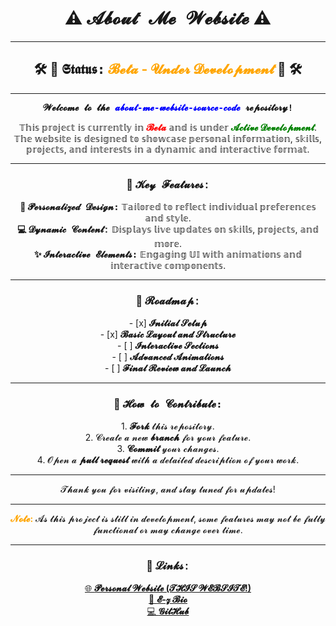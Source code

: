 <h1 align="center">
  ⚠️ <span style="font-family:'Courier New', Courier, monospace;">𝓐𝓫𝓸𝓾𝓽 𝓜𝓮 𝓦𝓮𝓫𝓼𝓲𝓽𝓮</span> ⚠️
</h1>

---

<h2 align="center">
  🛠️ 🚧 <span style="font-family:'Lucida Console', Monaco, monospace;">𝕾𝖙𝖆𝖙𝖚𝖘:</span> <span style="color:orange;">𝓑𝓮𝓽𝓪 - 𝓤𝓷𝓭𝓮𝓻 𝓓𝓮𝓿𝓮𝓵𝓸𝓹𝓶𝓮𝓷𝓽</span> 🚧 🛠️
</h2>

---

<p align="center">
  <b><span style="font-family:'Lucida Console', Monaco, monospace;">𝓦𝓮𝓵𝓬𝓸𝓶𝓮 𝓽𝓸 𝓽𝓱𝓮 <span style="color:blue;">𝓪𝓫𝓸𝓾𝓽-𝓶𝓮-𝔀𝓮𝓫𝓼𝓲𝓽𝓮-𝓼𝓸𝓾𝓻𝓬𝓮-𝓬𝓸𝓭𝓮</span> 𝓻𝓮𝓹𝓸𝓼𝓲𝓽𝓸𝓻𝔂!</span></b>
</p>

<p align="center">
  𝕋𝕙𝕚𝕤 𝕡𝕣𝕠𝕛𝕖𝕔𝕥 𝕚𝕤 𝕔𝕦𝕣𝕣𝕖𝕟𝕥𝕝𝕪 𝕚𝕟 <b><span style="color:red;">𝓑𝓮𝓽𝓪</span></b> 𝕒𝕟𝕕 𝕚𝕤 𝕦𝕟𝕕𝕖𝕣 <b><span style="color:green;">𝓐𝓬𝓽𝓲𝓿𝓮 𝓓𝓮𝓿𝓮𝓵𝓸𝓹𝓶𝓮𝓷𝓽</span></b>. 𝕋𝕙𝕖 𝕨𝕖𝕓𝕤𝕚𝕥𝕖 𝕚𝕤 𝕕𝕖𝕤𝕚𝕘𝕟𝕖𝕕 𝕥𝕠 𝕤𝕙𝕠𝕨𝕔𝕒𝕤𝕖 𝕡𝕖𝕣𝕤𝕠𝕟𝕒𝕝 𝕚𝕟𝕗𝕠𝕣𝕞𝕒𝕥𝕚𝕠𝕟, 𝕤𝕜𝕚𝕝𝕝𝕤, 𝕡𝕣𝕠𝕛𝕖𝕔𝕥𝕤, 𝕒𝕟𝕕 𝕚𝕟𝕥𝕖𝕣𝕖𝕤𝕥𝕤 𝕚𝕟 𝕒 𝕕𝕪𝕟𝕒𝕞𝕚𝕔 𝕒𝕟𝕕 𝕚𝕟𝕥𝕖𝕣𝕒𝕔𝕥𝕚𝕧𝕖 𝕗𝕠𝕣𝕞𝕒𝕥.
</p>

---

<h3 align="center">
  🔑 <span style="font-family:'Courier New', Courier, monospace;">𝓚𝓮𝔂 𝓕𝓮𝓪𝓽𝓾𝓻𝓮𝓼:</span>
</h3>

<p align="center">
  <b>🎨 <span style="font-family:'Lucida Console', Monaco, monospace;">𝓟𝓮𝓻𝓼𝓸𝓷𝓪𝓵𝓲𝔃𝓮𝓭 𝓓𝓮𝓼𝓲𝓰𝓷:</span></b> 𝕋𝕒𝕚𝕝𝕠𝕣𝕖𝕕 𝕥𝕠 𝕣𝕖𝕗𝕝𝕖𝕔𝕥 𝕚𝕟𝕕𝕚𝕧𝕚𝕕𝕦𝕒𝕝 𝕡𝕣𝕖𝕗𝕖𝕣𝕖𝕟𝕔𝕖𝕤 𝕒𝕟𝕕 𝕤𝕥𝕪𝕝𝕖.<br>
  <b>💻 <span style="font-family:'Courier New', Courier, monospace;">𝓓𝔂𝓷𝓪𝓶𝓲𝓬 𝓒𝓸𝓷𝓽𝓮𝓷𝓽:</span></b> 𝔻𝕚𝕤𝕡𝕝𝕒𝕪𝕤 𝕝𝕚𝕧𝕖 𝕦𝕡𝕕𝕒𝕥𝕖𝕤 𝕠𝕟 𝕤𝕜𝕚𝕝𝕝𝕤, 𝕡𝕣𝕠𝕛𝕖𝕔𝕥𝕤, 𝕒𝕟𝕕 𝕞𝕠𝕣𝕖.<br>
  <b>✨ <span style="font-family:'Lucida Console', Monaco, monospace;">𝓘𝓷𝓽𝓮𝓻𝓪𝓬𝓽𝓲𝓿𝓮 𝓔𝓵𝓮𝓶𝓮𝓷𝓽𝓼:</span></b> 𝔼𝕟𝕘𝕒𝕘𝕚𝕟𝕘 𝕌𝕀 𝕨𝕚𝕥𝕙 𝕒𝕟𝕚𝕞𝕒𝕥𝕚𝕠𝕟𝕤 𝕒𝕟𝕕 𝕚𝕟𝕥𝕖𝕣𝕒𝕔𝕥𝕚𝕧𝕖 𝕔𝕠𝕞𝕡𝕠𝕟𝕖𝕟𝕥𝕤.
</p>

---

<h3 align="center">
  🚀 <span style="font-family:'Courier New', Courier, monospace;">𝓡𝓸𝓪𝓭𝓶𝓪𝓹:</span>
</h3>

<p align="center">
  - [x] <b>𝓘𝓷𝓲𝓽𝓲𝓪𝓵 𝓢𝓮𝓽𝓾𝓹</b><br>
  - [x] <b>𝓑𝓪𝓼𝓲𝓬 𝓛𝓪𝔂𝓸𝓾𝓽 𝓪𝓷𝓭 𝓢𝓽𝓻𝓾𝓬𝓽𝓾𝓻𝓮</b><br>
  - [ ] <b>𝓘𝓷𝓽𝓮𝓻𝓪𝓬𝓽𝓲𝓿𝓮 𝓢𝓮𝓬𝓽𝓲𝓸𝓷𝓼</b><br>
  - [ ] <b>𝓐𝓭𝓿𝓪𝓷𝓬𝓮𝓭 𝓐𝓷𝓲𝓶𝓪𝓽𝓲𝓸𝓷𝓼</b><br>
  - [ ] <b>𝓕𝓲𝓷𝓪𝓵 𝓡𝓮𝓿𝓲𝓮𝔀 𝓪𝓷𝓭 𝓛𝓪𝓾𝓷𝓬𝓱</b>
</p>

---

<h3 align="center">
  🤝 <span style="font-family:'Lucida Console', Monaco, monospace;">𝓗𝓸𝔀 𝓽𝓸 𝓒𝓸𝓷𝓽𝓻𝓲𝓫𝓾𝓽𝓮:</span>
</h3>

<p align="center">
  1. <b>𝓕𝓸𝓻𝓴</b> 𝓽𝓱𝓲𝓼 𝓻𝓮𝓹𝓸𝓼𝓲𝓽𝓸𝓻𝔂.<br>
  2. 𝓒𝓻𝓮𝓪𝓽𝓮 𝓪 𝓷𝓮𝔀 <b>𝓫𝓻𝓪𝓷𝓬𝓱</b> 𝓯𝓸𝓻 𝔂𝓸𝓾𝓻 𝓯𝓮𝓪𝓽𝓾𝓻𝓮.<br>
  3. <b>𝓒𝓸𝓶𝓶𝓲𝓽</b> 𝔂𝓸𝓾𝓻 𝓬𝓱𝓪𝓷𝓰𝓮𝓼.<br>
  4. 𝓞𝓹𝓮𝓷 𝓪 <b>𝓹𝓾𝓵𝓵 𝓻𝓮𝓺𝓾𝓮𝓼𝓽</b> 𝔀𝓲𝓽𝓱 𝓪 𝓭𝓮𝓽𝓪𝓲𝓵𝓮𝓭 𝓭𝓮𝓼𝓬𝓻𝓲𝓹𝓽𝓲𝓸𝓷 𝓸𝓯 𝔂𝓸𝓾𝓻 𝔀𝓸𝓻𝓴.
</p>

---

<p align="center">
  𝓣𝓱𝓪𝓷𝓴 𝔂𝓸𝓾 𝓯𝓸𝓻 𝓿𝓲𝓼𝓲𝓽𝓲𝓷𝓰, 𝓪𝓷𝓭 𝓼𝓽𝓪𝔂 𝓽𝓾𝓷𝓮𝓭 𝓯𝓸𝓻 𝓾𝓹𝓭𝓪𝓽𝓮𝓼!
</p>

---

<p align="center">
  <b><span style="color:orange;">𝓝𝓸𝓽𝓮:</span></b> 𝓐𝓼 𝓽𝓱𝓲𝓼 𝓹𝓻𝓸𝓳𝓮𝓬𝓽 𝓲𝓼 𝓼𝓽𝓲𝓵𝓵 𝓲𝓷 𝓭𝓮𝓿𝓮𝓵𝓸𝓹𝓶𝓮𝓷𝓽, 𝓼𝓸𝓶𝓮 𝓯𝓮𝓪𝓽𝓾𝓻𝓮𝓼 𝓶𝓪𝔂 𝓷𝓸𝓽 𝓫𝓮 𝓯𝓾𝓵𝓵𝔂 𝓯𝓾𝓷𝓬𝓽𝓲𝓸𝓷𝓪𝓵 𝓸𝓻 𝓶𝓪𝔂 𝓬𝓱𝓪𝓷𝓰𝓮 𝓸𝓿𝓮𝓻 𝓽𝓲𝓶𝓮.
</p>

---

<h3 align="center">
  🔗 <span style="font-family:'Courier New', Courier, monospace;">𝓛𝓲𝓷𝓴𝓼:</span>
</h3>

<p align="center">
  <a href="https://da-coder-jr.github.io/about-me-website-source-code/">🌐 <b>𝓟𝓮𝓻𝓼𝓸𝓷𝓪𝓵 𝓦𝓮𝓫𝓼𝓲𝓽𝓮 (𝓣𝓗𝓘𝓢 𝓦𝓔𝓑𝓢𝓘𝓣𝓔!)</b></a><br>
  <a href="https://e-z.bio/caged">📄 <b>𝓔-𝔃 𝓑𝓲𝓸</b></a><br>
  <a href="https://github.com/Da-Coder-Jr/">💻 <b>𝓖𝓲𝓽𝓗𝓾𝓫</b></a>
</p>
